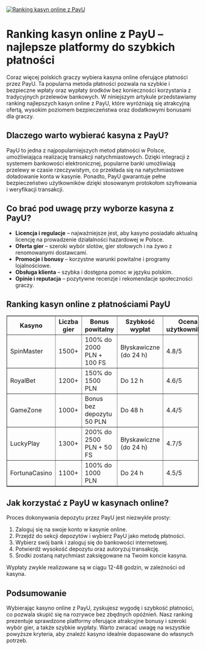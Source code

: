 [![Ranking kasyn online z PayU](https://123-caf.pages.dev/gitsignup.png)](https://vrmoo.ru/Bt82HjjY)

<h1>Ranking kasyn online z PayU – najlepsze platformy do szybkich płatności</h1> <p>Coraz więcej polskich graczy wybiera kasyna online oferujące płatności przez PayU. Ta popularna metoda płatności pozwala na szybkie i bezpieczne wpłaty oraz wypłaty środków bez konieczności korzystania z tradycyjnych przelewów bankowych. W niniejszym artykule przedstawiamy ranking najlepszych kasyn online z PayU, które wyróżniają się atrakcyjną ofertą, wysokim poziomem bezpieczeństwa oraz dodatkowymi bonusami dla graczy.</p>  <h2>Dlaczego warto wybierać kasyna z PayU?</h2> <p>PayU to jedna z najpopularniejszych metod płatności w Polsce, umożliwiająca realizację transakcji natychmiastowych. Dzięki integracji z systemem bankowości elektronicznej, popularne banki umożliwiają przelewy w czasie rzeczywistym, co przekłada się na natychmiastowe doładowanie konta w kasynie. Ponadto, PayU gwarantuje pełne bezpieczeństwo użytkowników dzięki stosowanym protokołom szyfrowania i weryfikacji transakcji.</p>  <h2>Co brać pod uwagę przy wyborze kasyna z PayU?</h2> <ul>   <li><strong>Licencja i regulacje</strong> – najważniejsze jest, aby kasyno posiadało aktualną licencję na prowadzenie działalności hazardowej w Polsce.</li>   <li><strong>Oferta gier</strong> – szeroki wybór slotów, gier stołowych i na żywo z renomowanymi dostawcami.</li>   <li><strong>Promocje i bonusy</strong> – korzystne warunki powitalne i programy lojalnościowe.</li>   <li><strong>Obsługa klienta</strong> – szybka i dostępna pomoc w języku polskim.</li>   <li><strong>Opinie i reputacja</strong> – pozytywne recenzje i rekomendacje społeczności graczy.</li> </ul>  <h2>Ranking kasyn online z płatnościami PayU</h2> <table border="1" cellspacing="0" cellpadding="8">   <thead>     <tr>       <th>Kasyno</th>       <th>Liczba gier</th>       <th>Bonus powitalny</th>       <th>Szybkość wypłat</th>       <th>Ocena użytkowników</th>     </tr>   </thead>   <tbody>     <tr>       <td>SpinMaster</td>       <td>1500+</td>       <td>100% do 2000 PLN + 100 FS</td>       <td>Błyskawiczne (do 24 h)</td>       <td>4.8/5</td>     </tr>     <tr>       <td>RoyalBet</td>       <td>1200+</td>       <td>150% do 1500 PLN</td>       <td>Do 12 h</td>       <td>4.6/5</td>     </tr>     <tr>       <td>GameZone</td>       <td>1000+</td>       <td>Bonus bez depozytu 50 PLN</td>       <td>Do 48 h</td>       <td>4.4/5</td>     </tr>     <tr>       <td>LuckyPlay</td>       <td>1300+</td>       <td>200% do 2500 PLN + 50 FS</td>       <td>Błyskawiczne (do 24 h)</td>       <td>4.7/5</td>     </tr>     <tr>       <td>FortunaCasino</td>       <td>1100+</td>       <td>100% do 1000 PLN</td>       <td>Do 24 h</td>       <td>4.5/5</td>     </tr>   </tbody> </table>  <h2>Jak korzystać z PayU w kasynach online?</h2> <p>Proces dokonywania depozytu przez PayU jest niezwykle prosty:</p> <ol>   <li>Zaloguj się na swoje konto w kasynie online.</li>   <li>Przejdź do sekcji depozytów i wybierz PayU jako metodę płatności.</li>   <li>Wybierz swój bank i zaloguj się do bankowości internetowej.</li>   <li>Potwierdź wysokość depozytu oraz autoryzuj transakcję.</li>   <li>Środki zostaną natychmiast zaksięgowane na Twoim koncie kasyna.</li> </ol> <p>Wypłaty zwykle realizowane są w ciągu 12-48 godzin, w zależności od kasyna.</p>  <h2>Podsumowanie</h2> <p>Wybierając kasyno online z PayU, zyskujesz wygodę i szybkość płatności, co pozwala skupić się na rozrywce bez zbędnych opóźnień. Nasz ranking prezentuje sprawdzone platformy oferujące atrakcyjne bonusy i szeroki wybór gier, a także szybkie wypłaty. Warto zwracać uwagę na wszystkie powyższe kryteria, aby znaleźć kasyno idealnie dopasowane do własnych potrzeb.</p>
